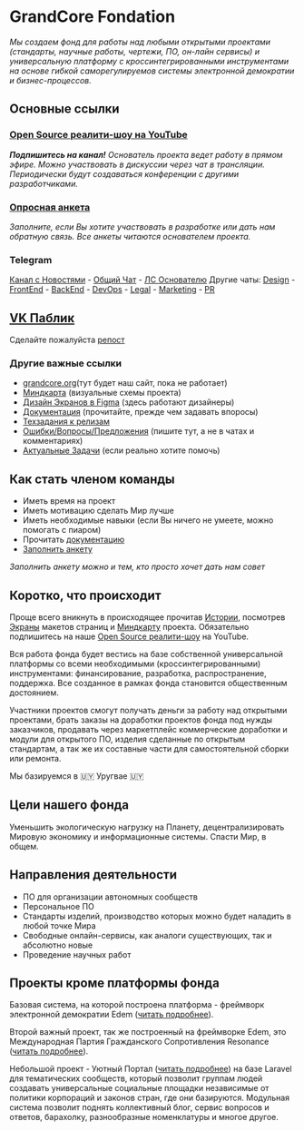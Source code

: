 # GrandCore Fondation
*Мы создаем фонд для работы над любыми открытыми проектами (стандарты, научные работы, чертежи, ПО, он-лайн сервисы) и универсальную платформу с кроссинтегрированными инструментами на основе гибкой саморегулируемов системы электронной демократии и бизнес-процессов.*

## Основные ссылки
### [Open Source реалити-шоу на YouTube](https://www.youtube.com/channel/UCCcI0eNBhfd0qHIzZLDvKVA)
***Подпишитесь на канал!** Основатель проекта ведет работу в прямом эфире. Можно участвовать в дискуссии через чат в трансляции. Периодически будут создаваться конференции с другими разработчиками.*
### [Опросная анкета](https://forms.gle/pMY5AqqdYUzMhdSK8)
*Заполните, если Вы хотите участвовать в разработке или дать нам обратную связь. Все анкеты читаются основателем проекта.*
### Telegram
[Канал с Новостями](https://t.me/grandcore) - [Общий Чат](https://t.me/grandcore_chat) - [ЛС Основателю](https://t.me/i0zgMRV49fX) Другие чаты: [Design](https://cutt.ly/4wZ8fdO) - [FrontEnd](https://cutt.ly/LwZ8hiU) - [BackEnd](https://cutt.ly/uwZ8GXF) - [DevOps](https://cutt.ly/GwZ8jEy) - [Legal](https://cutt.ly/YwZ8kpE) - [Marketing](https://cutt.ly/swZ8kYK) - [PR](https://cutt.ly/WwZ8k2u) 
## [VK Паблик](https://vk.com/grandcore)
Cделайте пожалуйста [репост](https://vk.com/grandcore?w=wall-187380143_2)


### Другие важные ссылки
- [grandcore.org](https://grandcore.org)(тут будет наш сайт, пока не работает)
- [Миндкарта](https://www.draw.io/?lightbox=1&highlight=0000ff&edit=_blank&layers=1&nav=1&title=grandcore.org#Uhttps%3A%2F%2Fdrive.google.com%2Fuc%3Fid%3D1pdNwWqCsGxdrEGcJ6Gn7gH1DTl_yrrLg%26export%3Ddownload) (визуальные схемы проекта)
- [Дизайн Экранов в Figma](https://www.figma.com/file/Ag33afXxUOh2otvXJhwo7i/UIs?node-id=0%3A1) (здесь работают дизайнеры)
- [Документация](https://github.com/grandcore/grandcore.org/tree/master/documentation) (прочитайте, прежде чем задавать впоросы)
- [Техзадания к релизам](https://github.com/grandcore/grandcore.org/tree/master/TORs)
- [Ошибки/Вопросы/Предложения](https://github.com/grandcore/grandcore.org/issues) (пишите тут, а не в чатах и комментариях)
- [Актуальные Задачи](https://github.com/grandcore/grandcore.org/projects) (если реально хотите помочь)


## Как стать членом команды
- Иметь время на проект
- Иметь мотивацию сделать Мир лучше
- Иметь необходимые навыки (если Вы ничего не умеете, можно помогать с пиаром)
- Прочитать [документацию](https://github.com/grandcore/grandcore.org/tree/master/documentation)
- [Заполнить анкету](https://forms.gle/pMY5AqqdYUzMhdSK8)

*Заполнить анкету можно и тем, кто просто хочет дать нам совет*

## Коротко, что происходит 

Проще всего вникнуть в происходящее прочитав [Истории](https://github.com/grandcore/grandcore.org/tree/master/documentation/stories.md), посмотрев [Экраны](https://www.figma.com/file/Ag33afXxUOh2otvXJhwo7i/UIs?node-id=0%3A1) макетов страниц и [Миндкарту](https://www.draw.io/?lightbox=1&highlight=0000ff&edit=_blank&layers=1&nav=1&title=grandcore.org#Uhttps%3A%2F%2Fdrive.google.com%2Fuc%3Fid%3D1pdNwWqCsGxdrEGcJ6Gn7gH1DTl_yrrLg%26export%3Ddownload) проекта. Обязательно подпишитесь на наше [Open Source реалити-шоу](https://www.youtube.com/channel/UCCcI0eNBhfd0qHIzZLDvKVA) на YouTube.

Вся работа фонда будет вестись на базе собственной универсальной платформы со всеми необходимыми (кроссинтегрированными) инструментами: финансирование, разработка, распространение, поддержка. Все созданное в рамках фонда становится общественным достоянием. 

Участники проектов смогут получать деньги за работу над открытыми проектами, брать заказы на доработки проектов фонда под нужды заказчиков, продавать через маркетплейс коммерческие доработки и модули для открытого ПО, изделия сделанные по открытым стандартам, а так же их составные части для самостоятельной сборки или ремонта.  

Мы базируемся в 🇺🇾 Уругвае 🇺🇾

## Цели нашего фонда

Уменьшить экологическую нагрузку на Планету, децентрализировать Мировую экономику и информационные системы. Спасти Мир, в общем.  

## Направления деятельности

- ПО для организации автономных сообществ
- Персональное ПО
- Стандарты изделий, производство которых можно будет наладить в любой точке Мира
- Свободные онлайн-сервисы, как аналоги существующих, так и абсолютно новые 
- Проведение научных работ


## Проекты кроме платформы фонда

Базовая система, на которой построена платформа - фреймворк электронной демократии Edem ([читать подробнее](https://github.com/grandcore/Edem)).

Второй важный проект, так же построенный на фреймворке Edem, это Международная Партия Гражданского Сопротивления  Resonance ([читать подробнее](https://github.com/grandcore/Resonance)).

Небольшой проект - Уютный Портал ([читать подробнее](https://github.com/grandcore/Uyutny)) на базе Laravel для тематических сообществ, который позволит группам людей создавать универсальные социальные площадки независимые от политики корпораций и законов стран, где они базируются. Модульная система позволит поднять коллективный блог, сервис вопросов и ответов, барахолку, разнообразные номенклатуры и многое другое.  

